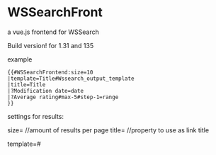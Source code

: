 # WSSearchFront

a vue.js frontend for WSSearch

Build version! for 1.31 and 135

example
```
{{#WSSearchFrontend:size=10
|template=Title#Wssearch_output_template
|title=Title
|?Modification date=date
|?Average rating#max-5#step-1=range
}}
```



settings for results:

size=<number>          //amount of results per page
title=<property>   //property to use as link title

template=<property>#<template>  // optional template, passes {{{Page|}}} and {{{Value|}}}


optional settings for facets:

?<property>=<option>  // options: date, datepicker, combobox or range
?<property>#max-<number>#step-<number>=range  // range with max and step options
